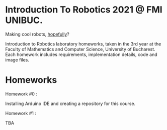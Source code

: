 # Introduction To Robotics 2021 @ FMI UNIBUC.
Making cool robots, [hopefully](https://www.youtube.com/watch?v=sa9MpLXuLs0)?

Introduction to Robotics laboratory homeworks, taken in the 3rd year at the Faculty of Mathematics and Computer Science, University of Bucharest. Each homework includes requirements, implementation details, code and image files.

# Homeworks
Homework #0 :

Installing Arduino IDE and creating a repository for this course.

Homework #1 :

TBA
